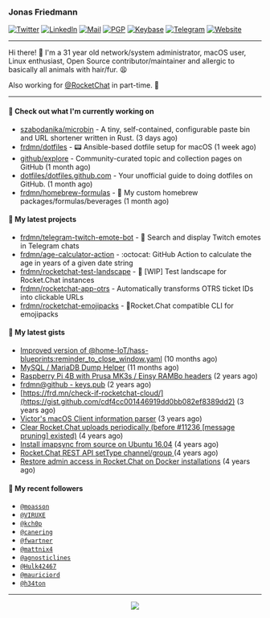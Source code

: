 ### Jonas Friedmann

[![Twitter](https://img.shields.io/badge/-frdmn-1ca0f1?style=flat-square&logo=twitter&logoColor=white&link=https://twitter.com/frdmn)](https://twitter.com/frdmn)
[![LinkedIn](https://img.shields.io/badge/-Jonas_Friedmann-blue?style=flat-square&logo=Linkedin&logoColor=white&link=https://www.linkedin.com/in/frdmn/)](https://www.linkedin.com/in/frdmn/)
[![Mail](https://img.shields.io/badge/-j@frd.mn-c14438?style=flat-square&logo=Gmail&logoColor=white&link=mailto:j@frd.mn)](mailto:j@frd.mn)
[![PGP](https://img.shields.io/keybase/pgp/frdmn?style=flat-square)](https://keyserver.ubuntu.com/pks/lookup?op=get&search=0x592054efee01155264764ec9b6e314fbd713fc95)
[![Keybase](https://img.shields.io/badge/-frdmn-ff6f21?style=flat-square&logo=Keybase&logoColor=white&link=https://keybase.io/frdmn/)](https://keybase.io/frdmn/)
[![Telegram](https://img.shields.io/badge/-@frdmn-0088cc?style=flat-square&logo=Telegram&link=http://t.me/frdmn)](http://t.me/frdmn)
[![Website](https://img.shields.io/static/v1?label=https://&message=frd.mn&color=yellow&logo=&style=flat-square&logoColor=white)](https://frd.mn/)

---

Hi there! 👋 I'm a 31 year old network/system administrator, macOS user, Linux enthusiast, Open Source contributor/maintainer and allergic to basically all animals with hair/fur. 😫

Also working for [@RocketChat](https://github.com/RocketChat) in part-time. 🚀

---

#### 👷 Check out what I'm currently working on

- [szabodanika/microbin](https://github.com/szabodanika/microbin) - A tiny, self-contained, configurable paste bin and URL shortener written in Rust. (3 days ago)
- [frdmn/dotfiles](https://github.com/frdmn/dotfiles) - :pager: Ansible-based dotfile setup for macOS (1 week ago)
- [github/explore](https://github.com/github/explore) - Community-curated topic and collection pages on GitHub (1 month ago)
- [dotfiles/dotfiles.github.com](https://github.com/dotfiles/dotfiles.github.com) - Your unofficial guide to doing dotfiles on GitHub. (1 month ago)
- [frdmn/homebrew-formulas](https://github.com/frdmn/homebrew-formulas) - :beers: My custom homebrew packages/formulas/beverages (1 month ago)

#### 🌱 My latest projects

- [frdmn/telegram-twitch-emote-bot](https://github.com/frdmn/telegram-twitch-emote-bot) - 💬 Search and display Twitch emotes in Telegram chats
- [frdmn/age-calculator-action](https://github.com/frdmn/age-calculator-action) - :octocat: GitHub Action to calculate the age in years of a given date string
- [frdmn/rocketchat-test-landscape](https://github.com/frdmn/rocketchat-test-landscape) - 🚧 [WIP] Test landscape for Rocket.Chat instances
- [frdmn/rocketchat-app-otrs](https://github.com/frdmn/rocketchat-app-otrs) - Automatically transforms OTRS ticket IDs into clickable URLs
- [frdmn/rocketchat-emojipacks](https://github.com/frdmn/rocketchat-emojipacks) - 🚀Rocket.Chat compatible CLI for emojipacks

#### 🔭 My latest gists

- [Improved version of @home-IoT/hass-blueprints:reminder_to_close_window.yaml](https://gist.github.com/39d17ce1f63de73dad2457e3a17e38ca) (10 months ago)
- [MySQL / MariaDB Dump Helper](https://gist.github.com/d1b79c7b8bcdbb26e487a52930687253) (11 months ago)
- [Raspberry Pi 4B with Prusa MK3s / Einsy RAMBo headers](https://gist.github.com/1bcefbb4f1d2e17c21450abd8869dae3) (2 years ago)
- [frdmn@github - keys.pub](https://gist.github.com/d96b74034451f966c06df5fd14d7d62f) (2 years ago)
- [https://frd.mn/check-if-rocketchat-cloud/](https://gist.github.com/cdf4cc001446919dd0bb082ef8389dd2) (3 years ago)
- [Victor&#39;s macOS Client information parser](https://gist.github.com/5eeebc05c61c7a00450aee8b81be824c) (3 years ago)
- [Clear Rocket.Chat uploads periodically (before #11236 [message pruning] existed)](https://gist.github.com/acfffa4d099df023a8ea90df0b6dc650) (4 years ago)
- [Install imapsync from source on Ubuntu 16.04](https://gist.github.com/3f94306bcfda871b1d3c61c400926e5c) (4 years ago)
- [Rocket.Chat REST API setType channel/group ](https://gist.github.com/fec5e5865cb7e794809143db61991c64) (4 years ago)
- [Restore admin access in Rocket.Chat on Docker installations](https://gist.github.com/c509b3ac573172f433bfc513747e0ab6) (4 years ago)

#### 👤 My recent followers

- [`@moasson`](https://github.com/moasson)
- [`@VIRUXE`](https://github.com/VIRUXE)
- [`@kch0p`](https://github.com/kch0p)
- [`@canering`](https://github.com/canering)
- [`@fwartner`](https://github.com/fwartner)
- [`@mattnix4`](https://github.com/mattnix4)
- [`@agnosticlines`](https://github.com/agnosticlines)
- [`@Hulk42467`](https://github.com/Hulk42467)
- [`@mauriciord`](https://github.com/mauriciord)
- [`@h34ton`](https://github.com/h34ton)

---

<p align="center">
  <img src="https://github-readme-stats.vercel.app/api?username=frdmn&show_icons=true">
</p>
